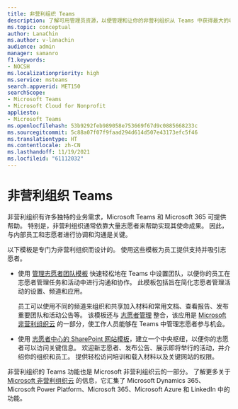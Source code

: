```yaml
---
title: 非营利组织 Teams
description: 了解可用管理员资源，以便管理和让你的非营利组织从 Teams 中获得最大的收益。
ms.topic: conceptual
author: LanaChin
ms.author: v-lanachin
audience: admin
manager: samanro
f1.keywords:
- NOCSH
ms.localizationpriority: high
ms.service: msteams
search.appverid: MET150
searchScope:
- Microsoft Teams
- Microsoft Cloud for Nonprofit
appliesto:
- Microsoft Teams
ms.openlocfilehash: 53b9292feb989058e753669f67d9c0885668233c
ms.sourcegitcommit: 5c88a07f07f9faad294d614d507e43173efc5f46
ms.translationtype: HT
ms.contentlocale: zh-CN
ms.lasthandoff: 11/19/2021
ms.locfileid: "61112032"
---
```

# <a name="teams-for-nonprofit-organizations"></a>非营利组织 Teams

非营利组织有许多独特的业务需求，Microsoft Teams 和 Microsoft 365 可提供帮助。 特别是，非营利组织通常依靠大量志愿者来帮助实现其使命成果。 因此，与内部员工和志愿者进行协调和沟通是关键。

以下模板是专门为非营利组织而设计的。 使用这些模板为员工提供支持并吸引志愿者。

- 使用 [管理志愿者团队模板](../team-templates-nonprofit.md) 快速轻松地在 Teams 中设置团队，以便你的员工在志愿者管理任务和活动中进行沟通和协作。 此模板包括旨在简化志愿者管理活动的设置、频道和应用。

    员工可以使用不同的频道来组织和共享加入材料和常用文档、查看报告、发布重要团队和活动公告等。 该模板还与 [志愿者管理](/dynamics365/industry/nonprofit/volunteer-management-use) 整合，该应用是 [Microsoft 非营利组织云](/industry/nonprofit) 的一部分，使工作人员能够在 Teams 中管理志愿者参与机会。

- 使用 [志愿者中心的 SharePoint 网站模板](https://support.microsoft.com/office/use-the-sharepoint-volunteer-center-template-b2ddd3b5-eb1a-425d-b059-a51ed9bff819)，建立一个中央枢纽，以便你的志愿者可以访问关键信息。 欢迎新志愿者、发布公告、展示即将举行的活动，并介绍你的组织和员工。 提供轻松访问培训和载入材料以及关键网站的权限。

非营利组织的 Teams 功能也是 Microsoft 非营利组织云的一部分。 了解更多关于 [Microsoft 非营利组织云](/industry/nonprofit) 的信息，它汇集了 Microsoft Dynamics 365、Microsoft Power Platform、Microsoft 365、Microsoft Azure 和 LinkedIn 中的功能。